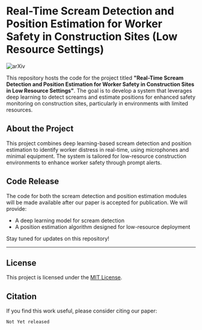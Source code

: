 # Real-Time Scream Detection and Position Estimation for Worker Safety in Construction Sites (Low Resource Settings)

![arXiv](https://img.shields.io/badge/arXiv-1111.0000-b31b1b.svg)

This repository hosts the code for the project titled **"Real-Time Scream Detection and Position Estimation for Worker Safety in Construction Sites in Low Resource Settings"**. The goal is to develop a system that leverages deep learning to detect screams and estimate positions for enhanced safety monitoring on construction sites, particularly in environments with limited resources.

## About the Project

This project combines deep learning-based scream detection and position estimation to identify worker distress in real-time, using microphones and minimal equipment. The system is tailored for low-resource construction environments to enhance worker safety through prompt alerts.

## Code Release

The code for both the scream detection and position estimation modules will be made available after our paper is accepted for publication. We will provide:

- A deep learning model for scream detection
- A position estimation algorithm designed for low-resource deployment

Stay tuned for updates on this repository!

---

## License

This project is licensed under the [MIT License](LICENSE).

## Citation

If you find this work useful, please consider citing our paper:

```plaintext
Not Yet released
